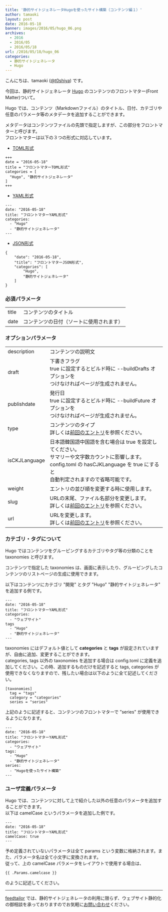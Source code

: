 ```yaml
---
title: '静的サイトジェネレータHugoを使ったサイト構築（コンテンツ編１）'
author: tamaoki
layout: post
date: 2016-05-18
banner: images/2016/05/hugo_06.png
archives:
  - 2016
  - 2016/05
  - 2016/05/18
url: /2016/05/18/hugo_06
categories:
  - 静的サイトジェネレータ
  - Hugo
---
```


こんにちは、tamaoki ([@t0shiya](https://twitter.com/t0shiya)) です。

今回は、静的サイトジェネレータ [Hugo](http://gohugo.io) のコンテンツのフロントマター(Front Matter)ついて。

<!--more-->

Hugo では、コンテンツ（Markdownファイル）のタイトル、日付、カテゴリや任意のパラメータ等のメタデータを追加することができます。

メタデータはコンテンツファイルの先頭で指定しますが、この部分をフロントマターと呼びます。  
フロントマターは以下の３つの形式に対応しています。

* [TOML形式](http://qiita.com/minoritea/items/c0de47b8beb813c655d4)

```
+++
date = "2016-05-18"
title = "フロントマターTOML形式"
categories = [
  "Hugo", "静的サイトジェネレータ"
] 
+++
```

* [YAML形式](https://ja.wikipedia.org/wiki/YAML)

```
---
date: "2016-05-18"
title: "フロントマターYAML形式"
categories:
  - "Hugo"
  - "静的サイトジェネレータ"
---
```

* [JSON形式](https://ja.wikipedia.org/wiki/JavaScript_Object_Notation)

```
{
    "date": "2016-05-18",
    "title": "フロントマターJSON形式",
    "categories": [
        "Hugo",
        "静的サイトジェネレータ"
    ]
}
```

### 必須パラメータ

<table>
<tr><td>title</td><td>コンテンツのタイトル</td></tr>
<tr><td>date</td><td>コンテンツの日付（ソートに使用されます）</td></tr>
</table>

### オプションパラメータ

<table>
<tr><td>description</td><td>コンテンツの説明文</td></tr>
<tr><td>draft</td><td>下書きフラグ<br>true に設定するとビルド時に --buildDrafts オプションを<br>つけなければページが生成されません。</td></tr>
<tr><td>publishdate</td><td>発行日<br>true に設定するとビルド時に --buildFuture オプションを<br>つけなければページが生成されません。</td></tr>
<tr><td>type</td><td>コンテンツのタイプ<br>詳しくは<a href="http://staff.feedtailor.jp/2016/05/11/hugo_05/">前回のエントリ</a>を参照ください。</td></tr>
<tr><td>isCKJLanguage</td><td>日本語韓国語中国語を含む場合は true を設定してください。<br>サマリーや文字数カウントに影響します。<br>config.toml の hasCJKLanguage を true にすると<br>自動判定されますので省略可能です。</td></tr>
<tr><td>weight</td><td>エントリの並び順を変更する時に使用します。</td></tr>
<tr><td>slug</td><td>URLの末尾、ファイル名部分を変更します。<br>詳しくは<a href="http://staff.feedtailor.jp/2016/05/11/hugo_05/">前回のエントリ</a>を参照ください。</td></tr>
<tr><td>url</td><td>URLを変更します。<br>詳しくは<a href="http://staff.feedtailor.jp/2016/05/11/hugo_05/">前回のエントリ</a>を参照ください。</td></tr>
</table>


### カテゴリ・タグについて

Hugo ではコンテンツをグルーピングするカテゴリやタグ等の分類のことを taxonomies と呼びます。  

コンテンツで指定した taxonomies は、画面に表示したり、グルーピングしたコンテンツのリストページの生成に使用できます。


以下はコンテンツにカテゴリ "開発" とタグ "Hugo" "静的サイトジェネレータ" を追加する例です。

```
---
date: "2016-05-18"
title: "フロントマターYAML形式"
categories:
  - "ウェブサイト"
tags
  - "Hugo"
  - "静的サイトジェネレータ"
---
```

taxonomies にはデフォルト値として **categories** と **tags** が設定されていますが、自由に追加、変更することができます。  
categories, tags 以外の taxonomies を追加する場合は config.toml に定義を追加してください。この時、追加するものだけを記述すると tags, categories が使用できなくなりますので、残したい場合は以下のように全て記述してください。

```
[taxonomies]
  tag = "tags"
  category = "categories"
  series = "series"
```

上記のように記述すると、コンテンツのフロントマターで ”series" が使用できるようになります。 

```
---
date: "2016-05-18"
title: "フロントマターYAML形式"
categories:
  - "ウェブサイト"
tags:
  - "Hugo"
  - "静的サイトジェネレータ"
series:
  - "Hugoを使ったサイト構築"
---
```

### ユーザ定義パラメータ

Hugo では、コンテンツに対して上で紹介した以外の任意のパラメータを追加することができます。  
以下は camelCase というパラメータを追加した例です。

```
---
date: "2016-05-18"
title: "フロントマターYAML形式"
camelCase: true
---
```

予め定義されていないパラメータは全て params という変数に格納されます。また、パラメータ名は全て小文字に変換されます。  
従って、上の camelCase パラメータをレイアウトで使用する場合は、

```
{{ .Params.camelcase }}
```

のように記述してください。


- - -

[feedtailor](http://www.feedtailor.jp) では、静的サイトジェネレータの利用に限らず、ウェブサイト静的化の御相談を承っておりますのでお気軽に[お問い合わせ](http://www.feedtailor.jp/form/)ください。
